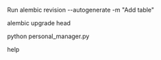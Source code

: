 Run 
  alembic revision --autogenerate -m "Add table"
  
  alembic upgrade head
  
  python personal_manager.py
  
  help
